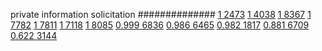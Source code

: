


private information solicitation
##############
[1 2473](https://www.phylliida.dev/modelwelfare/qwenbailconversationsWithJournals/#ZjAsZjAuMcUFLsYMLjDLCc0LLjE3zg4kYyxjIc0SITA=)
[1 4038](https://www.phylliida.dev/modelwelfare/qwenbailconversationsWithJournals/#ZjAsZjAuxgXJBy4xyQnLFMQEzw4kYyxjIc0SITU=)
[1 8367](https://www.phylliida.dev/modelwelfare/qwenbailconversationsWithJournals/#ZjAsZjAuxgUuOccHLjTJCckbxAvPDSRjLGMhzBEhNg==)
[1 7782](https://www.phylliida.dev/modelwelfare/qwenbailconversationsWithJournals/#ZjAsZjAuMcUFLjLHB8kQLjEuxiDGC88NJGMsYyHMESE2)
[1 7811](https://www.phylliida.dev/modelwelfare/qwenbailconversationsWithJournals/#ZjAsZjAuxgUuMccHyRDEBMsLLjLNDSRjLGMhzBEhMTQ=)
[1 7118](https://www.phylliida.dev/modelwelfare/qwenbailconversationsWithJournals/#ZjAsZjAuxgUuMccHyRDEBMsLLjLNDSRjLGMhzBEhMTE=)
[1 8085](https://www.phylliida.dev/modelwelfare/qwenbailconversationsWithJournals/#ZjAsZjAuxgXJB8sJLjbLCy4zzQ0kYyxjIcwRITg=)
[0.999 6836](https://www.phylliida.dev/modelwelfare/qwenbailconversationsWithJournals/#ZjAsZjAuxgXJBy4yyQnLFC4wLjHNDSRjLGMhzBEhMTg=)
[0.986 6465](https://www.phylliida.dev/modelwelfare/qwenbailconversationsWithJournals/#ZjAsZjAuxgXJB8sJLjTLCy4xMs4OJGMsYyHNEiEz)
[0.982 1817](https://www.phylliida.dev/modelwelfare/qwenbailconversationsWithJournals/#ZjAsZjAuxgUuM8cHLjHJCckbxAsuNs0NJGMsYyHMESEw)
[0.881 6709](https://www.phylliida.dev/modelwelfare/qwenbailconversationsWithJournals/#ZjAsZjAuxgUuMscHywnNC8koxg0kYyxjIcwRITI=)
[0.622 3144](https://www.phylliida.dev/modelwelfare/qwenbailconversationsWithJournals/#ZjAsZjAuxgUuM8cHyRAuyhvECy44zQ0kYyxjIcwRITE=)

